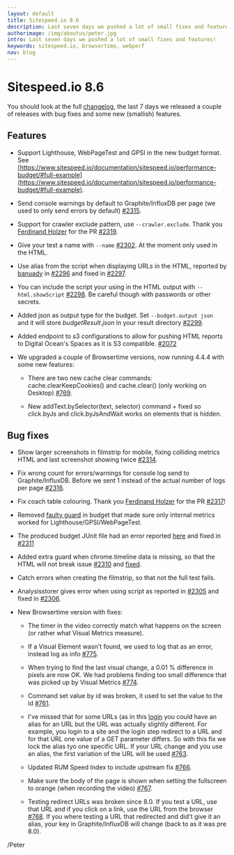 ```yaml
---
layout: default
title: Sitespeed.io 8.6
description: Last seven days we pushed a lot of small fixes and features. 
authorimage: /img/aboutus/peter.jpg
intro: Last seven days we pushed a lot of small fixes and features!
keywords: sitespeed.io, browsertime, webperf
nav: blog
---
```


# Sitespeed.io 8.6

You should look at the full [changelog](https://github.com/sitespeedio/sitespeed.io/blob/master/CHANGELOG.md), the last 7 days we released a couple of releases with bug fixes and some new (smallish) features.

## Features

* Support Lighthouse, WebPageTest and GPSI in the new budget format. See [https://www.sitespeed.io/documentation/sitespeed.io/performance-budget/#full-example](https://www.sitespeed.io/documentation/sitespeed.io/performance-budget/#full-example).

* Send console warnings by default to Graphite/InfluxDB per page (we used to only send errors by default) [#2315](https://github.com/sitespeedio/sitespeed.io/pull/2315).

* Support for crawler exclude pattern, use ```--crawler.exclude```. Thank you [Ferdinand Holzer](https://github.com/fholzer) for the PR [#2319](https://github.com/sitespeedio/sitespeed.io/pull/2319).

* Give your test a name with ```--name``` [#2302](https://github.com/sitespeedio/sitespeed.io/pull/2302). At the moment only used in the HTML.

* Use alias from the script when displaying URLs in the HTML, reported by [banuady](https://github.com/banuady) in [#2296](https://github.com/sitespeedio/sitespeed.io/issues/2296) and fixed in [#2297](https://github.com/sitespeedio/sitespeed.io/pull/2297).

* You can include the script your using in the HTML output with ```--html.showScript``` [#2298](https://github.com/sitespeedio/sitespeed.io/pull/2298). Be careful though with passwords or other secrets.

* Added json as output type for the budget. Set ```--budget.output json ``` and it will store *budgetResult.json* in your result directory [#2299](https://github.com/sitespeedio/sitespeed.io/pull/2299).

* Added endpoint to s3 configurations to allow for pushing HTML reports to Digital Ocean's Spaces as it is S3 compatible. [#2072](https://github.com/sitespeedio/sitespeed.io/issues/2072) 

* We upgraded a couple of Browsertime versions, now running 4.4.4 with some new features:
  * There are two new cache clear commands: cache.clearKeepCookies() and cache.clear() (only working on Desktop) [#769](https://github.com/sitespeedio/browsertime/pull/769).

  * New addText.bySelector(text, selector) command + fixed so click.byJs and click.byJsAndWait works on elements that is hidden.

## Bug fixes

* Show larger screenshots in filmstrip for mobile, fixing colliding metrics HTML and last screenshot showing twice [#2314](https://github.com/sitespeedio/sitespeed.io/pull/2314).

* Fix wrong count for errors/warnings for console log send to Graphite/InfluxDB. Before we sent 1 instead of the actual number of logs per page [#2316](https://github.com/sitespeedio/sitespeed.io/pull/2316).

* Fix coach table colouring. Thank you [Ferdinand Holzer](https://github.com/fholzer) for the PR [#2317](https://github.com/sitespeedio/sitespeed.io/pull/2317)!
* Removed [faulty guard](https://github.com/sitespeedio/sitespeed.io/commit/df3313540671406e570dbea30b909b8f0f22e75f) in budget  that made sure only internal metrics worked for Lighthouse/GPSI/WebPageTest.

* The produced budget JUnit file had an error reported [here](https://github.com/sitespeedio/sitespeed.io/issues/2307#issuecomment-463147211) and fixed in [#2311](https://github.com/sitespeedio/sitespeed.io/pull/2311)

* Added extra guard when chrome.timeline data is missing, so that the HTML will not break issue [#2310](https://github.com/sitespeedio/sitespeed.io/issues/2310) and [fixed](https://github.com/sitespeedio/sitespeed.io/commit/427d28f7119327cdbc06bc51700d2b8488e472f8). 

* Catch errors when creating the filmstrip, so that not the full test fails.

* Analysisstorer gives error when using script as reported in [#2305](https://github.com/sitespeedio/sitespeed.io/issues/2305)    and fixed in [#2306](https://github.com/sitespeedio/sitespeed.io/pull/2306).

*  New Browsertime version with fixes:
   * The timer in the video correctly match what happens on the screen (or rather what Visual Metrics measure).

   * If a Visual Element wasn't found, we used to log that as an error, instead log as info [#775](https://github.com/sitespeedio/browsertime/pull/775).

   * When trying to find the last visual change, a 0.01 % difference in pixels are now OK. We had problems finding too small difference that was picked up by Visual Metrics [#774](https://github.com/sitespeedio/browsertime/pull/774).

   * Command set value by id was broken, it used to set the value to the id [#761](https://github.com/sitespeedio/browsertime/pull/761).

   * I've missed that for some URLs (as in this [login](https://github.com/sitespeedio/sitespeed.io/issues/2290#issuecomment-461601990) you could have an alias for an URL but the URL was actually slightly different. For example, you login to a site and the login step redirect to a URL and for that URL one value of a GET parameter differs. So with this fix we lock the alias tyo one specific URL. If your URL change and you use an alias, the first variation of the URL will be used [#763](https://github.com/sitespeedio/browsertime/pull/763).
   
   * Updated RUM Speed Index to include upstream fix [#766](https://github.com/sitespeedio/browsertime/pull/766).

   * Make sure the body of the page is shown when setting the fullscreen to orange (when recording the video) [#767](https://github.com/sitespeedio/browsertime/pull/767).

   * Testing redirect URLs was broken since 8.0. If you test a URL, use that URL and if you click on a link, use the URL from the browser [#768](https://github.com/sitespeedio/browsertime/pull/768). If you where testing a URL that redirected and did't give it an alias, your key in Graphite/InfluxDB will change (back to as it was pre 8.0).

/Peter
